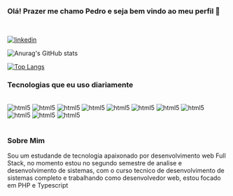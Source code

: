 ### Olá! Prazer me chamo Pedro e seja bem vindo ao meu perfil 👋
<BR>

[![linkedin](https://img.shields.io/badge/LinkedIn-0077B5?style=for-the-badge&logo=linkedin&logoColor=white)](https://www.linkedin.com/in/pedro-lima-889918204/)

![Anurag's GitHub stats](https://github-readme-stats.vercel.app/api?username=PedroC0de&show_icons=true&theme=dracula)

[![Top Langs](https://github-readme-stats.vercel.app/api/top-langs/?username=PedroC0de&layout=compact)](https://github.com/PedroC0de/github-readme-stats)

### Tecnologias que eu uso diariamente

<div style="display: inline_block"><br/>
<img aling="center" alt="html5" src="https://img.shields.io/badge/Python-3776AB?style=for-the-badge&logo=python&logoColor=white"/>
<img aling="center" alt="html5" src="https://img.shields.io/badge/HTML-239120?style=for-the-badge&logo=html5&logoColor=white"/>
<img aling="center" alt="html5" src="https://img.shields.io/badge/CSS-239120?&style=for-the-badge&logo=css3&logoColor=white"/>
<img aling="center" alt="html5" src="https://img.shields.io/badge/JavaScript-F7DF1E?style=for-the-badge&logo=javascript&logoColor=black"/>
<img aling="center" alt="html5" src="https://img.shields.io/badge/PHP-777BB4?style=for-the-badge&logo=php&logoColor=white"/>
<img aling="center" alt="html5" src="https://img.shields.io/badge/Laravel-FF2D20?style=for-the-badge&logo=laravel&logoColor=white"/>
<img aling="center" alt="html5" src="https://img.shields.io/badge/MySQL-00000F?style=for-the-badge&logo=mysql&logoColor=white"/>
<img aling="center" alt="html5" src="https://img.shields.io/badge/SQLite-07405E?style=for-the-badge&logo=sqlite&logoColor=white"/>
<img aling="center" alt="html5" src="https://img.shields.io/badge/Angular-DD0031?style=for-the-badge&logo=angular&logoColor=white"/>
<img aling="center" alt="html5" src="https://img.shields.io/badge/TypeScript-007ACC?style=for-the-badge&logo=typescript&logoColor=white"/>
<img aling="center" alt="html5" src="https://img.shields.io/badge/PostgreSQL-316192?style=for-the-badge&logo=postgresql&logoColor=white"/>
</div>
</br>

### Sobre Mim

Sou um estudande de tecnologia apaixonado por desenvolvimento web Full Stack, no momento estou no segundo semestre de analise e desenvolvimento de sistemas, com o curso tecnico de desenvolvimento de sistemas completo e trabalhando como desenvolvedor web, estou focado em PHP e Typescript
